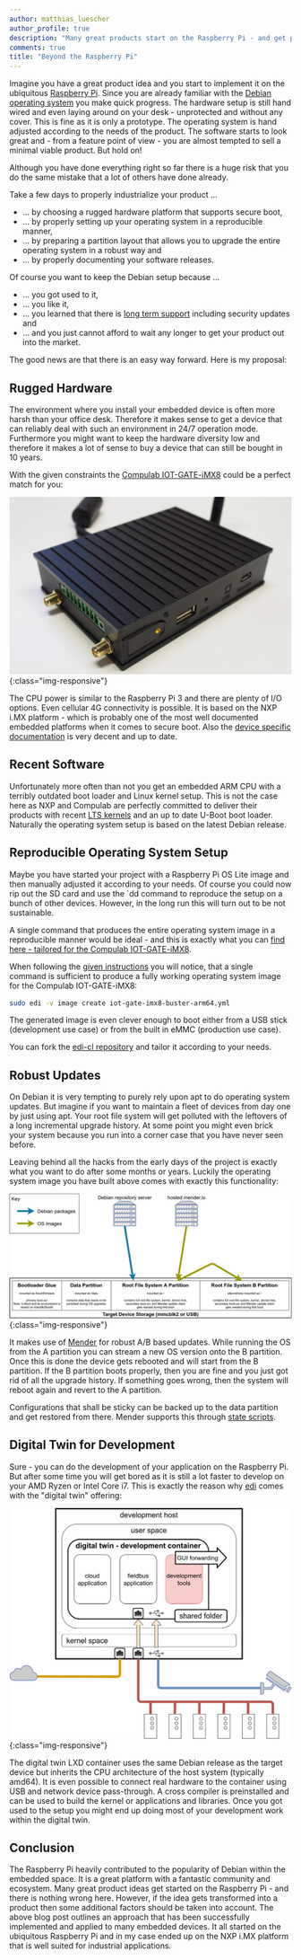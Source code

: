 ```yaml
---
author: matthias_luescher
author_profile: true
description: "Many great products start on the Raspberry Pi - and get pushed out into the public with a lousy, hand made and not sustainable setup. Luckily a proper industrialization of the product is easy to do and will save you a lot of troubles in the long run."
comments: true
title: "Beyond the Raspberry Pi"
---
```


Imagine you have a great product idea and you start to implement it on the ubiquitous
[Raspberry Pi](https://www.raspberrypi.org/). Since you are already familiar
with the [Debian operating system](https://www.debian.org/) you make quick progress.
The hardware setup is still hand wired and even laying around on your desk - unprotected and without any cover.
This is fine as it is only a prototype. The operating system is hand adjusted according to the needs of the
product. The software starts to look great and - from a feature point of view - you are almost tempted to sell a minimal
viable product. But hold on!

Although you have done everything right so far there is a huge risk that you do the same mistake that a lot of
others have done already.

Take a few days to properly industrialize your product ...

- ... by choosing a rugged hardware platform that supports secure boot,
- ... by properly setting up your operating system in a reproducible manner,
- ... by preparing a partition layout that allows you to upgrade the entire operating system in a robust way and
- ... by properly documenting your software releases.

Of course you want to keep the Debian setup because ...

- ... you got used to it,
- ... you like it,
- ... you learned that there is [long term support](https://wiki.debian.org/LTS) including security updates and
- ... and you just cannot afford to wait any longer to get your product out into the market.

The good news are that there is an easy way forward. Here is my proposal:

Rugged Hardware
---------------

The environment where you install your embedded device is often more harsh than your office desk. Therefore it makes sense
to get a device that can reliably deal with such an environment in 24/7 operation mode. Furthermore you might want to keep the
hardware diversity low and therefore it makes a lot of sense to buy a device that can still be bought in 10 years.

With the given constraints the
[Compulab IOT-GATE-iMX8](https://www.compulab.com/products/iot-gateways/iot-gate-imx8-industrial-arm-iot-gateway/) could be a
perfect match for you:

![Compulab IOT-GATE-iMX8](/assets/images/blog/IOT-GATE-iMX8.png){:class="img-responsive"}

The CPU power is similar to the Raspberry Pi 3 and there are plenty of I/O options. Even cellular 4G connectivity is
possible. It is based on the NXP i.MX platform - which is probably one of the most well documented embedded platforms when it comes 
to secure boot. Also the
[device specific documentation](https://www.compulab.com/products/iot-gateways/iot-gate-imx8-industrial-arm-iot-gateway/#devres)
is very decent and up to date.

Recent Software
---------------

Unfortunately more often than not you get an embedded ARM CPU with a terribly outdated boot loader and Linux kernel setup. This is
not the case here as NXP and Compulab are perfectly committed to deliver their products with recent
[LTS kernels](https://www.nxp.com/design/software/embedded-software/i-mx-software/embedded-linux-for-i-mx-applications-processors:IMXLINUX)
and an up to date U-Boot boot loader.
Naturally the operating system setup is based on the latest Debian release.

Reproducible Operating System Setup
-----------------------------------

Maybe you have started your project with a Raspberry Pi OS Lite image and then manually adjusted it according to your needs.
Of course you could now rip out the SD card and use the `dd command to reproduce the setup on a bunch of other devices.
However, in the long run this will turn out to be not sustainable.

A single command that produces the entire operating system image in a reproducible manner would be ideal - and this is
exactly what you can [find here - tailored for the Compulab IOT-GATE-iMX8](https://github.com/lueschem/edi-cl/).

When following the [given instructions](https://github.com/lueschem/edi-cl/#basic-usage) you will notice,
that a single command is sufficient to produce a fully working operating system image for the Compulab IOT-GATE-iMX8:

``` bash
sudo edi -v image create iot-gate-imx8-buster-arm64.yml
```

The generated image is even clever enough to boot either from a USB stick (development use case) or from the built in eMMC 
(production use case).

You can fork the [edi-cl repository](https://github.com/lueschem/edi-cl/) and tailor it according to your needs.

Robust Updates
--------------

On Debian it is very tempting to purely rely upon apt to do operating system updates. But imagine if you want to maintain a fleet
of devices from day one by just using apt. Your root file system will get polluted with the leftovers of a long incremental upgrade
history. At some point you might even brick your system because you run into a corner case that you have never seen before.

Leaving behind all the hacks from the early days of the project is exactly what you want to do after some months or years. Luckily
the operating system image you have built above comes with exactly this functionality:

![Robust A/B Update Setup](/assets/images/blog/cl_partition_layout.png){:class="img-responsive"}

It makes use of [Mender](https://mender.io/) for robust A/B based updates. While running the OS from the A partition
you can stream a new OS version onto the B partition. Once this is done the device gets rebooted and will start from the B
partition. If the B partition boots properly, then you are fine and you just got rid of all the upgrade history. 
If something goes wrong, then the system will reboot again and revert to the A partition.

Configurations that shall be sticky can be backed up to the data partition and get restored from there. Mender supports this
through [state scripts](https://docs.mender.io/artifact-creation/state-scripts).

Digital Twin for Development
----------------------------

Sure - you can do the development of your application on the Raspberry Pi. But after some time you will get bored as it is still a
lot faster to develop on your AMD Ryzen or Intel Core i7. This is exactly the reason why [edi](https://www.get-edi.io)
comes with the "digital twin" offering:

![Digital Twin](/assets/images/blog/digital_twin.png){:class="img-responsive"}

The digital twin LXD container uses the same Debian release as the target device but inherits the CPU architecture of the host
system (typically amd64). It is even possible to connect real hardware to the container using USB and network device pass-through.
A cross compiler is preinstalled and can be used to build the kernel or applications and libraries.
Once you got used to the setup you might end up doing most of your development work within the digital twin.

Conclusion
----------

The Raspberry Pi heavily contributed to the popularity of Debian within the embedded space. It is a great platform with a fantastic
community and ecosystem. Many great product ideas get started on the Raspberry Pi - and there is nothing wrong here.
However, if the idea gets transformed into a product then some additional factors should be taken into account.
The above blog post outlines an approach that has been successfully implemented and applied to many embedded devices.
It all started on the ubiquitous Raspberry Pi and in my case ended up on the NXP i.MX platform that is well suited for
industrial applications.

